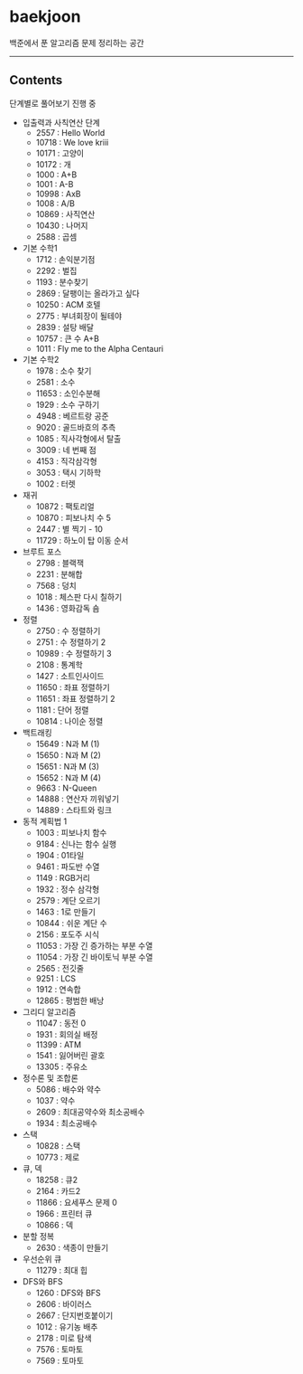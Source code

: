 # baekjoon
백준에서 푼 알고리즘 문제 정리하는 공간

---
## Contents
단계별로 풀어보기 진행 중

+ 입출력과 사칙연산 단계
   - 2557 : Hello World
   - 10718 : We love kriii
   - 10171 : 고양이
   - 10172 : 개
   - 1000 : A+B
   - 1001 : A-B
   - 10998 : AxB
   - 1008 : A/B
   - 10869 : 사직연산
   - 10430 : 나머지
   - 2588 : 곱셈
+ 기본 수학1
   - 1712 : 손익분기점
   - 2292 : 벌집
   - 1193 : 분수찾기
   - 2869 : 달팽이는 올라가고 싶다
   - 10250 : ACM 호텔
   - 2775 : 부녀회장이 될테야
   - 2839 : 설탕 배달
   - 10757 : 큰 수 A+B
   - 1011 : Fly me to the Alpha Centauri
+ 기본 수학2
   - 1978 : 소수 찾기
   - 2581 : 소수
   - 11653 : 소인수분해
   - 1929 : 소수 구하기
   - 4948 : 베르트랑 공준
   - 9020 : 골드바흐의 추측
   - 1085 : 직사각형에서 탈출
   - 3009 : 네 번째 점
   - 4153 : 직각삼각형
   - 3053 : 택시 기하학
   - 1002 : 터렛
+ 재귀
   - 10872 : 팩토리얼
   - 10870 : 피보나치 수 5
   - 2447 : 별 찍기 - 10
   - 11729 : 하노이 탑 이동 순서
+ 브루트 포스
   - 2798 : 블랙잭
   - 2231 : 분해합
   - 7568 : 덩치
   - 1018 : 체스판 다시 칠하기
   - 1436 : 영화감독 숌
+ 정렬
   - 2750 : 수 정렬하기
   - 2751 : 수 정렬하기 2
   - 10989 : 수 정렬하기 3
   - 2108 : 통계학
   - 1427 : 소트인사이드
   - 11650 : 좌표 정렬하기
   - 11651 : 좌표 정렬하기 2
   - 1181 : 단어 정렬
   - 10814 : 나이순 정렬
+ 백트래킹
   - 15649 : N과 M (1)
   - 15650 : N과 M (2)
   - 15651 : N과 M (3)
   - 15652 : N과 M (4)
   - 9663 : N-Queen
   - 14888 : 연산자 끼워넣기
   - 14889 : 스타트와 링크 
+ 동적 계획법 1
   - 1003 : 피보나치 함수
   - 9184 : 신나는 함수 실행
   - 1904 : 01타일
   - 9461 : 파도반 수열
   - 1149 : RGB거리
   - 1932 : 정수 삼각형
   - 2579 : 계단 오르기
   - 1463 : 1로 만들기
   - 10844 : 쉬운 계단 수
   - 2156 : 포도주 시식
   - 11053 : 가장 긴 증가하는 부분 수열
   - 11054 : 가장 긴 바이토닉 부분 수열
   - 2565 : 전깃줄
   - 9251 : LCS
   - 1912 : 연속합
   - 12865 : 평범한 배낭
+ 그리디 알고리즘
   - 11047 : 동전 0
   - 1931 : 회의실 배정
   - 11399 : ATM
   - 1541 : 잃어버린 괄호
   - 13305 : 주유소
+ 정수론 및 조합론
   - 5086 : 배수와 약수
   - 1037 : 약수
   - 2609 : 최대공약수와 최소공배수
   - 1934 : 최소공배수
+ 스택
   - 10828 : 스택
   - 10773 : 제로
+ 큐, 덱
   - 18258 : 큐2
   - 2164 : 카드2
   - 11866 : 요세푸스 문제 0
   - 1966 : 프린터 큐
   - 10866 : 덱
+ 분할 정복
   - 2630 : 색종이 만들기
+ 우선순위 큐
   - 11279 : 최대 힙
+ DFS와 BFS
   - 1260 : DFS와 BFS
   - 2606 : 바이러스
   - 2667 : 단지번호붙이기
   - 1012 : 유기농 배추
   - 2178 : 미로 탐색
   - 7576 : 토마토
   - 7569 : 토마토
